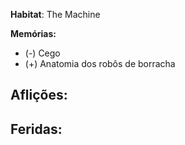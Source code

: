 **Habitat**: The Machine

**Memórias:**
- (-) Cego
- (+) Anatomia dos robôs de borracha

**Aflições**:
- 

**Feridas:**
- 